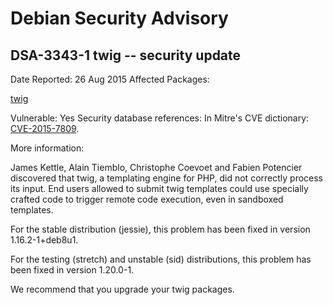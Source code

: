
Debian Security Advisory
========================


DSA-3343-1 twig -- security update
----------------------------------



Date Reported:
26 Aug 2015
Affected Packages:

[twig](https://packages.debian.org/src:twig)

Vulnerable:
Yes
Security database references:
In Mitre's CVE dictionary: [CVE-2015-7809](https://security-tracker.debian.org/tracker/CVE-2015-7809).  

More information:

James Kettle, Alain Tiemblo, Christophe Coevoet and Fabien Potencier
discovered that twig, a templating engine for PHP, did not correctly
process its input. End users allowed to submit twig templates could
use specially crafted code to trigger remote code execution, even in
sandboxed templates.


For the stable distribution (jessie), this problem has been fixed in
version 1.16.2-1+deb8u1.


For the testing (stretch) and unstable (sid) distributions, this
problem has been fixed in version 1.20.0-1.


We recommend that you upgrade your twig packages.





